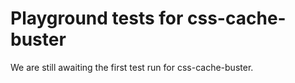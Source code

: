 # Playground tests for css-cache-buster
We are still awaiting the first test run for css-cache-buster.
